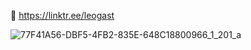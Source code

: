 🔗 https://linktr.ee/leogast

![77F41A56-DBF5-4FB2-835E-648C18800966_1_201_a](https://github.com/leogast/leogast/assets/87450778/3870fd42-72df-48b1-87b7-5e9ce0e34c40)

<!--
**leogast/leogast** is a ✨ _special_ ✨ repository because its `README.md` (this file) appears on your GitHub profile.

Here are some ideas to get you started:

- 🔭 I’m currently working on ...
- 🌱 I’m currently learning ...
- 👯 I’m looking to collaborate on ...
- 🤔 I’m looking for help with ...
- 💬 Ask me about ...
- 📫 How to reach me: ...
- 😄 Pronouns: ...
- ⚡ Fun fact: ...
-->
